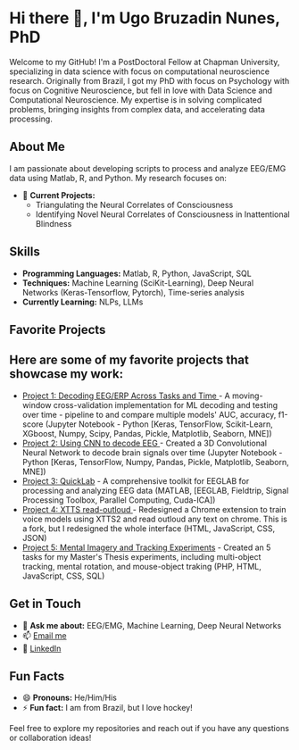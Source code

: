 # Hi there 👋, I'm Ugo Bruzadin Nunes, PhD

Welcome to my GitHub! I'm a PostDoctoral Fellow at Chapman University, specializing in data science with focus on computational neuroscience research. Originally from Brazil, I got my PhD with focus on Psychology with focus on Cognitive Neuroscience, but fell in love with Data Science and Computational Neuroscience. My expertise is in solving complicated problems, bringing insights from complex data, and accelerating data processing.

## About Me
I am passionate about developing scripts to process and analyze EEG/EMG data using Matlab, R, and Python. My research focuses on:
- 🔭 **Current Projects:**
    - Triangulating the Neural Correlates of Consciousness
    - Identifying Novel Neural Correlates of Consciousness in Inattentional Blindness

## Skills
- **Programming Languages:** Matlab, R, Python, JavaScript, SQL
- **Techniques:** Machine Learning (SciKit-Learning), Deep Neural Networks (Keras-Tensorflow, Pytorch), Time-series analysis
- **Currently Learning:** NLPs, LLMs

## Favorite Projects
Here are some of my favorite projects that showcase my work:
- 
- [Project 1: Decoding EEG/ERP Across Tasks and Time ](https://github.com/UgoBruzadin/Triangulation_Project) - A moving-window cross-validation implementation for ML decoding and testing over time - pipeline to and compare multiple models' AUC, accuracy, f1-score (Jupyter Notebook - Python [Keras, TensorFlow, Scikit-Learn, XGboost, Numpy, Scipy, Pandas, Pickle, Matplotlib, Seaborn, MNE])
- [Project 2: Using CNN to decode EEG ](https://github.com/UgoBruzadin/CNN_benchmark_EEG_Blindness) - Created a 3D Convolutional Neural Network to decode brain signals over time (Jupyter Notebook - Python [Keras, TensorFlow, Numpy, Pandas, Pickle, Matplotlib, Seaborn, MNE])
- [Project 3: QuickLab](https://github.com/UgoBruzadin/QuickLab) - A comprehensive toolkit for EEGLAB for processing and analyzing EEG data (MATLAB, [EEGLAB, Fieldtrip, Signal Processing Toolbox, Parallel Computing, Cuda-ICA])
- [Project 4: XTTS read-outloud ](https://github.com/UgoBruzadin/XTTS-Read-Aloud) - Redesigned a Chrome extension to train voice models using XTTS2 and read outloud any text on chrome. This is a fork, but I redesigned the whole interface (HTML, JavaScript, CSS, JSON)
- [Project 5: Mental Imagery and Tracking Experiments](https://github.com/UgoBruzadin/Mental-Imagery-and-Tracking-JavaScript-) - Created an 5 tasks for my Master's Thesis experiments, including multi-object tracking, mental rotation, and mouse-object traking (PHP, HTML, JavaScript, CSS, SQL)

## Get in Touch
- 💬 **Ask me about:** EEG/EMG, Machine Learning, Deep Neural Networks
- 📫 [Email me](mailto:ugobruzadin@gmail.com)
- 💼 [LinkedIn](https://www.linkedin.com/in/ugonunes/)

## Fun Facts
- 😄 **Pronouns:** He/Him/His
- ⚡ **Fun fact:** I am from Brazil, but I love hockey!

Feel free to explore my repositories and reach out if you have any questions or collaboration ideas!
